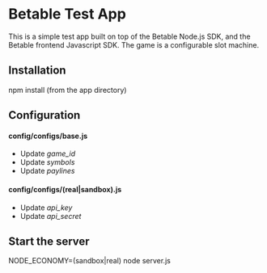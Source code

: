 Betable Test App
===================

This is a simple test app built on top of the Betable Node.js SDK, and the Betable frontend Javascript SDK.
The game is a configurable slot machine.


Installation
------------
npm install (from the app directory)


Configuration
------------

#### config/configs/base.js

* Update *game_id*
* Update *symbols*
* Update *paylines*

#### config/configs/(real|sandbox).js

* Update *api_key*
* Update *api_secret*

Start the server
------------
NODE_ECONOMY=(sandbox|real) node server.js